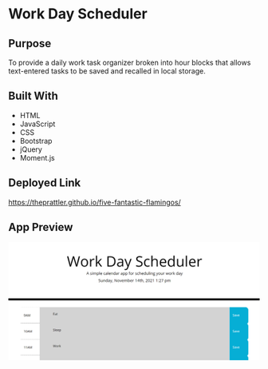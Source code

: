 # Work Day Scheduler

## Purpose
To provide a daily work task organizer broken into hour blocks that allows text-entered tasks to be saved and recalled in local storage.

## Built With
* HTML
* JavaScript
* CSS
* Bootstrap
* jQuery
* Moment.js

## Deployed Link
https://theprattler.github.io/five-fantastic-flamingos/

## App Preview
![Screenshot of the Work Day Scheduler](./Develop/work-day-scheduler.png)